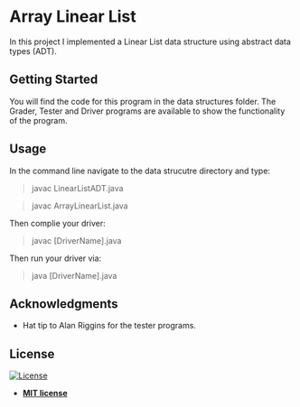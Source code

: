 # Array Linear List

In this project I implemented a Linear List data structure using abstract data types (ADT).

## Getting Started

You will find the code for this program in the data structures folder. The Grader, Tester and Driver programs are available to 
show the functionality of the program. 

## Usage

In the command line navigate to the data strucutre directory and type:

> javac LinearListADT.java

> javac ArrayLinearList.java

Then complie your driver:

> javac [DriverName].java

Then run your driver via:

> java [DriverName].java

## Acknowledgments

* Hat tip to Alan Riggins for the tester programs.

## License

[![License](http://img.shields.io/:license-mit-blue.svg?style=flat-square)](http://badges.mit-license.org)

- **[MIT license](http://opensource.org/licenses/mit-license.php)**
